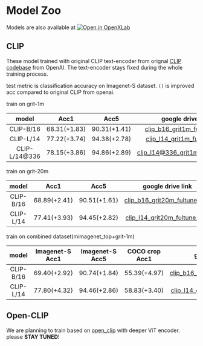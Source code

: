 # Model Zoo

Models are also available at [![Open in OpenXLab](https://cdn-static.openxlab.org.cn/header/openxlab_models.svg)](https://openxlab.org.cn/models/detail/SunzeY/AlphaCLIP)

## CLIP

These model trained with original CLIP text-encoder from orignal [CLIP codebase]((https://github.com/openai/CLIP)) from OpenAI. The text-encoder stays fixed during the whole training process.

test metric is classification accuracy on Imagenet-S dataset. `()` is improved acc compared to original CLIP from openai.

train on grit-1m

|     model     |     Acc1     |     Acc5     |                      google drive link                       |                        openxlab link                         |
| :-----------: | :----------: | :----------: | :----------------------------------------------------------: | :----------------------------------------------------------: |
|   CLIP-B/16   | 68.31(+1.83) | 90.31(+1.41) | [clip_b16_grit1m_fultune_8xe](https://drive.google.com/file/d/16fHEXZ-7bgzcSBHzEz1wXRIZTjQIXm_2/view?usp=drive_link) | [clip_b16_grit1m_fultune_8xe](https://download.openxlab.org.cn/models/SunzeY/AlphaCLIP/weight/clip_b16_grit1m_fultune_8xe.pth) |
|   CLIP-L/14   | 77.22(+3.74) | 94.38(+2.78) | [clip_l14_grit1m_fultune_8xe](https://drive.google.com/file/d/1PIhplBnsmSWiJN--TXCCSsiaV6bY9koq/view?usp=drive_link) | [clip_l14_grit1m_fultune_8xe](https://download.openxlab.org.cn/models/SunzeY/AlphaCLIP/weight/clip_l14_grit1m_fultune_8xe.pth) |
| CLIP-L/14@336 | 78.15(+3.86) | 94.86(+2.89) | [clip_l14@336_grit1m_fultune_8xe](https://drive.google.com/file/d/1DeNbUv0lraDxJZItb7shTlvGW6z_Z9Si/view?usp=drive_link) | [clip_l14@336_grit1m_fultune_8xe](https://download.openxlab.org.cn/models/SunzeY/AlphaCLIP/weight/clip_l14_336_grit1m_fultune_8xe.pth) |

train on grit-20m

|   model   |     Acc1     |     Acc5     |                      google drive link                       |                        openxlab link                         |
| :-------: | :----------: | :----------: | :----------------------------------------------------------: | :----------------------------------------------------------: |
| CLIP-B/16 | 68.89(+2.41) | 90.51(+1.61) | [clip_b16_grit20m_fultune_2xe](https://drive.google.com/file/d/1cj3cYwrzBivx0h0NzSjlCg9HAd5aTkDW/view?usp=sharing) | [clip_b16_grit20m_fultune_2xe](https://download.openxlab.org.cn/models/SunzeY/AlphaCLIP/weight/clip_b16_grit20m_fultune_2xe.pth) |
| CLIP-L/14 | 77.41(+3.93) | 94.45(+2.82) | [clip_l14_grit20m_fultune_2xe](https://drive.google.com/file/d/1WykuBYWePriCVeW5lOwBsgxgeBMzb1nd/view?usp=share_link) | [clip_l14_grit20m_fultune_2xe](https://download.openxlab.org.cn/models/SunzeY/AlphaCLIP/weight/clip_l14_grit20m_fultune_2xe.pth) |

train on combined dataset(mimagenet_top+grit-1m)

|   model   | Imagenet-S Acc1 | Imagenet-S Acc5 | COCO crop Acc1 |                      google drive link                       |                        openxlab link                         |
| :-------: | :-------------: | :-------------: | :------------: | :----------------------------------------------------------: | :----------------------------------------------------------: |
| CLIP-B/16 |  69.40(+2.92)   |  90.74(+1.84)   |  55.39(+4.97)  | [clip_b16_grit1m+mim_fultune_4xe](https://drive.google.com/file/d/11iDlSAYI_BAi1A_Qz6LTWYHNgPe-UY7I/view?usp=sharing) | [clip_b16_grit1m+mim_fultune_4xe](https://download.openxlab.org.cn/models/SunzeY/AlphaCLIP/weight/clip_b16_grit+mim_fultune_4xe.pth) |
| CLIP-L/14 |  77.80(+4.32)   |  94.46(+2.86)   |  58.83(+3.40)  | [clip_l14_grit1m+mim_fultune_6xe](https://drive.google.com/file/d/1JfzOTvjf0tqBtKWwpBJtjYxdHi-06dbk/view?usp=sharing) | [clip_l14_grit1m+mim_fultune_6xe](https://download.openxlab.org.cn/models/SunzeY/AlphaCLIP/weight/clip_l14_grit+mim_fultune_6xe.pth) |

## Open-CLIP

We are planning to train based on [open_clip](https://github.com/mlfoundations/open_clip) with deeper ViT encoder. please **STAY TUNED**!